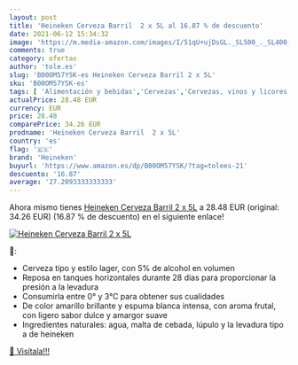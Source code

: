 ```yaml
---
layout: post
title: 'Heineken Cerveza Barril  2 x 5L al 16.87 % de descuento'
date: 2021-06-12 15:34:32
image: 'https://m.media-amazon.com/images/I/51qU+ujDsGL._SL500_._SL400_.jpg'
comments: true
category: ofertas
author: 'tole.es'
slug: 'B00OM57YSK-es Heineken Cerveza Barril 2 x 5L'
sku: 'B00OM57YSK-es'
tags: [ 'Alimentación y bebidas','Cervezas','Cervezas, vinos y licores','cerveza','heineken', ]
actualPrice: 28.48 EUR
currency: EUR
price: 28.48
comparePrice: 34.26 EUR
prodname: 'Heineken Cerveza Barril  2 x 5L'
country: 'es'
flag: '🇪🇸'
brand: 'Heineken'
buyurl: 'https://www.amazon.es/dp/B00OM57YSK/?tag=tolees-21'
descuento: '16.87'
average: '27.2093333333333'
---
```


Ahora mismo tienes [Heineken Cerveza Barril  2 x 5L](https://www.amazon.es/dp/B00OM57YSK/?tag=tolees-21) a 28.48 EUR (original: 34.26 EUR) (16.87 %  de descuento) en el siguiente enlace!

[![Heineken Cerveza Barril  2 x 5L](https://m.media-amazon.com/images/I/51qU+ujDsGL._SL500_._SL400_.jpg)](https://www.amazon.es/dp/B00OM57YSK/?tag=tolees-21)

🔎:

- Cerveza tipo y estilo lager, con 5% de alcohol en volumen
- Reposa en tanques horizontales durante 28 días para proporcionar la presión a la levadura
- Consumirla entre 0° y 3°C para obtener sus cualidades
- De color amarillo brillante y espuma blanca intensa, con aroma frutal, con ligero sabor dulce y amargor suave
- Ingredientes naturales: agua, malta de cebada, lúpulo y la levadura tipo a de heineken

[🛒 Visítala!!!](https://www.amazon.es/dp/B00OM57YSK/?tag=tolees-21)
